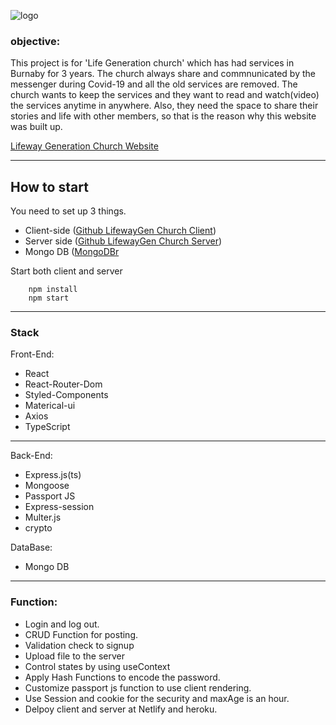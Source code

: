 ![logo](https://user-images.githubusercontent.com/40595616/114822019-4dafca00-9d76-11eb-94e2-243c81ce51a8.png)

### objective:
This project is for 'Life Generation church' which has had services in Burnaby for 3 years. The church always share and commnunicated by the messenger during Covid-19 and all the old services are removed. The church wants to keep the services and they want to read and watch(video) the services anytime in anywhere. Also, they need the space to share their stories and life with other members, so that is the reason why this website was built up.

[Lifeway Generation Church Website](https://lifewaygen.ga)
___
## How to start
 You need to set up 3 things.
 - Client-side  ([Github LifewayGen Church Client](https://github.com/johnyun930/LifewayChurch_client))
 - Server side  ([Github LifewayGen Church Server](https://github.com/johnyun930/Lifewaychurch))
 - Mongo DB ([MongoDBr](https://www.mongodb.com/)

Start both client and server
```
    npm install
    npm start
```
___
### Stack
Front-End:
- React
- React-Router-Dom
- Styled-Components
- Materical-ui
- Axios
- TypeScript
____
Back-End:
- Express.js(ts)
- Mongoose
- Passport JS
- Express-session
- Multer.js
- crypto

DataBase:
- Mongo DB
____
### Function:
- Login and log out.
- CRUD Function for posting.
- Validation check to signup
- Upload file to the server
- Control states by using useContext
- Apply Hash Functions to encode the password.
- Customize passport js function to use client rendering.
- Use Session and cookie for the security and maxAge is an hour.
- Delpoy client and server at Netlify and heroku.


